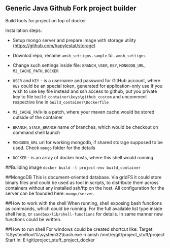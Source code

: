 ## Generic Java Github Fork project builder
Build tools for project on top of docker

Installation steps:
- Setup mongo server and prepare image with storage utility (https://github.com/hapylestat/storage)
- Downlod repo, rename `amsh_settigns.sample` to `.amsh_settigns`
- Change such settings inside file: `BRANCH`, `USER`, `KEY`, `MONGODB_URL`, `M2_CACHE_PATH`, `DOCKER`

- `USER` and `KEY` - is a username and password for GitHub account, where `KEY` could be an special token, generated for application-only use
If you wish to use key file instead and ssh access to github, put you private key to file `build_container\keys\github_custom` and uncomment respective line in `build_container\Dockerfile`
- `M2_CACHE_PATH` is a patch, where your maven cache would be stored outside of the container
- `BRANCH`, `STACK_BRANCH` name of branches, which would be checkout on command shell launch
- `MONGODB_URL` url for working mongodb, if shared storage supposed to be used. Check `mongo` folder for the details

- `DOCKER` - is an array of docker hosts, where this shell would running

##Building image
`docker build -t project-env build_container`

##MongoDB
This is document-oriented database. Via gridFS it could store binary files and could be used as tool in scripts, to
distribute them across containers without any installed ssh/ftp on the host.  All configuration for the server can
be founded here: `mongo/server`.

##How to work with the shell
When running, shell exposing bash functions as commands, which could be running. For the full available list type inside shell help, or `sandbox/lib/shell-functions` for details. In same manner new functions could be written.


##How to run shell
For windows could be created shortcut like:
Target: %SystemRoot%\system32\bash.exe -i amsh /mnt/e/git/project_stuff/project
Start In: E:\git\project_stuff\_project_docker

